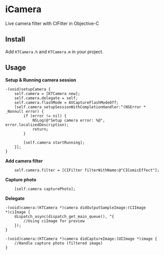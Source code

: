 # iCamera
Live camera filter with CIFilter in Objective-C

## Install
Add `KTCamera.h` and `KTCamera.m` in your project.

## Usage
**Setup & Running camera session**

```objc
-(void)setupCamera {
    self.camera = [KTCamera new];
    self.camera.delegate = self;
    self.camera.flashMode = AVCaptureFlashModeOff;
    [self.camera setupSessionWithCompletionHandler:^(NSError * _Nonnull error) {
        if (error != nil) {
            NSLog(@"Setup camera error: %@", error.localizedDescription);
            return;
        }
        
        [self.camera startRunning];
    }];
}
```

**Add camera filter**

```objc
	self.camera.filter = [CIFilter filterWithName:@"CIComicEffect"];
```

**Capture photo**

```objc
	[self.camera capturePhoto];
```

**Delegate**

```objc
-(void)camera:(KTCamera *)camera didOutputSampleImage:(CIImage *)ciImage {
    dispatch_async(dispatch_get_main_queue(), ^{
        //Using ciImage for preview
    });
}

-(void)camera:(KTCamera *)camera didCaptureImage:(UIImage *)image {
	//Handle capture photo (filtered image)
}
```

